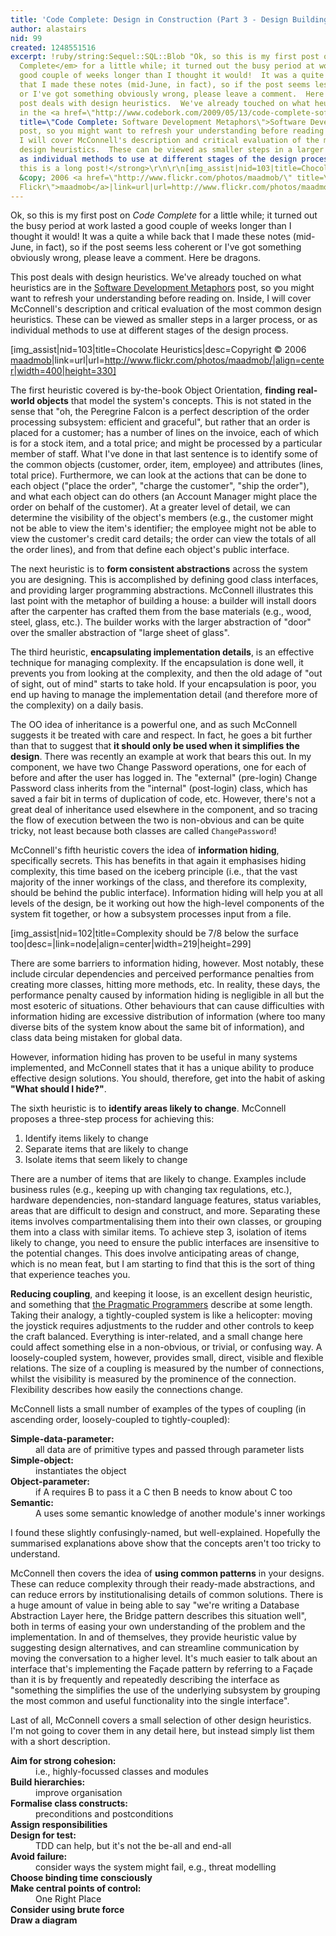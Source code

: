 ```yaml
---
title: 'Code Complete: Design in Construction (Part 3 - Design Building Blocks: Heuristics)'
author: alastairs
nid: 99
created: 1248551516
excerpt: !ruby/string:Sequel::SQL::Blob "Ok, so this is my first post on <em>Code
  Complete</em> for a little while; it turned out the busy period at work lasted a
  good couple of weeks longer than I thought it would!  It was a quite a while back
  that I made these notes (mid-June, in fact), so if the post seems less coherent
  or I've got something obviously wrong, please leave a comment.  Here be dragons.\r\n\r\nThis
  post deals with design heuristics.  We've already touched on what heuristics are
  in the <a href=\"http://www.codebork.com/2009/05/13/code-complete-software-development-metaphors.html\"
  title=\"Code Complete: Software Development Metaphors\">Software Development Metaphors</a>
  post, so you might want to refresh your understanding before reading on.  Inside,
  I will cover McConnell's description and critical evaluation of the most common
  design heuristics.  These can be viewed as smaller steps in a larger process, or
  as individual methods to use at different stages of the design process.\r\n\r\n<strong>Note:
  this is a long post!</strong>\r\n\r\n[img_assist|nid=103|title=Chocolate Heuristics|desc=Copyright
  &copy; 2006 <a href=\"http://www.flickr.com/photos/maadmob/\" title=\"maadmob on
  Flickr\">maadmob</a>|link=url|url=http://www.flickr.com/photos/maadmob/|align=center|width=400|height=330]\r\n"
---
```


Ok, so this is my first post on <em>Code Complete</em> for a little while; it turned out the busy period at work lasted a good couple of weeks longer than I thought it would!  It was a quite a while back that I made these notes (mid-June, in fact), so if the post seems less coherent or I've got something obviously wrong, please leave a comment.  Here be dragons.

This post deals with design heuristics.  We've already touched on what heuristics are in the <a href="http://www.codebork.com/2009/05/13/code-complete-software-development-metaphors.html" title="Code Complete: Software Development Metaphors">Software Development Metaphors</a> post, so you might want to refresh your understanding before reading on.  Inside, I will cover McConnell's description and critical evaluation of the most common design heuristics.  These can be viewed as smaller steps in a larger process, or as individual methods to use at different stages of the design process.

[img_assist|nid=103|title=Chocolate Heuristics|desc=Copyright &copy; 2006 <a href="http://www.flickr.com/photos/maadmob/" title="maadmob on Flickr">maadmob</a>|link=url|url=http://www.flickr.com/photos/maadmob/|align=center|width=400|height=330]

The first heuristic covered is by-the-book Object Orientation, <strong>finding real-world objects</strong> that model the system's concepts.  This is not stated in the sense that "oh, the Peregrine Falcon is a perfect description of the order processing subsystem: efficient and graceful", but rather that an order is placed for a customer; has a number of lines on the invoice, each of which is for a stock item, and a total price; and might be processed by a particular member of staff.  What I've done in that last sentence is to identify some of the common objects (customer, order, item, employee) and attributes (lines, total price).  Furthermore, we can look at the actions that can be done to each object ("place the order", "charge the customer", "ship the order"), and what each object can do others (an Account Manager might place the order on behalf of the customer).  At a greater level of detail, we can determine the visibility of the object's members (e.g., the customer might not be able to view the item's identifier; the employee might not be able to view the customer's credit card details; the order can view the totals of all the order lines), and from that define each object's public interface. 

The next heuristic is to <strong>form consistent abstractions</strong> across the system you are designing.  This is accomplished by defining good class interfaces, and providing larger programming abstractions.  McConnell illustrates this last point with the metaphor of building a house: a builder will install doors after the carpenter has crafted them from the base materials (e.g., wood, steel, glass, etc.).  The builder works with the larger abstraction of "door" over the smaller abstraction of "large sheet of glass".  

The third heuristic, <strong>encapsulating implementation details</strong>, is an effective technique for managing complexity.  If the encapsulation is done well, it prevents you from looking at the complexity, and then the old adage of "out of sight, out of mind" starts to take hold.  If your encapsulation is poor, you end up having to manage the implementation detail (and therefore more of the complexity) on a daily basis.  

The OO idea of inheritance is a powerful one, and as such McConnell suggests it be treated with care and respect.  In fact, he goes a bit further than that to suggest that <strong>it should only be used when it simplifies the design</strong>.  There was recently an example at work that bears this out.  In my component, we have two Change Password operations, one for each of before and after the user has logged in.  The "external" (pre-login) Change Password class inherits from the "internal" (post-login) class, which has saved a fair bit in terms of duplication of code, etc.  However, there's not a great deal of inheritance used elsewhere in the component, and so tracing the flow of execution between the two is non-obvious and can be quite tricky, not least because both classes are called <code language="java">ChangePassword</code>!

McConnell's fifth heuristic covers the idea of <strong>information hiding</strong>, specifically secrets.  This has benefits in that again it emphasises hiding complexity, this time based on the iceberg principle (i.e., that the vast majority of the inner workings of the class, and therefore its complexity, should be behind the public interface).  Information hiding will help you at all levels of the design, be it working out how the high-level components of the system fit together, or how a subsystem processes input from a file.  

[img_assist|nid=102|title=Complexity should be 7/8 below the surface too|desc=|link=node|align=center|width=219|height=299]

There are some barriers to information hiding, however.  Most notably, these include circular dependencies and perceived performance penalties from creating more classes, hitting more methods, etc.  In reality, these days, the performance penalty caused by information hiding is negligible in all but the most esoteric of situations.  Other behaviours that can cause difficulties with information hiding are excessive distribution of information (where too many diverse bits of the system know about the same bit of information), and class data being mistaken for global data.  

However, information hiding has proven to be useful in many systems implemented, and McConnell states that it has a unique ability to produce effective design solutions.  You should, therefore, get into the habit of asking <strong>"What should I hide?"</strong>.

The sixth heuristic is to <strong>identify areas likely to change</strong>.  McConnell proposes a three-step process for achieving this:
<ol>
  <li>Identify items likely to change</li>
  <li>Separate items that are likely to change</li>
  <li>Isolate items that seem likely to change</li>
</ol>

There are a number of items that are likely to change.  Examples include business rules (e.g., keeping up with changing tax regulations, etc.), hardware dependencies, non-standard language features, status variables, areas that are difficult to design and construct, and more.  Separating these items involves compartmentalising them into their own classes, or grouping them into a class with similar items.  To achieve step 3, isolation of items likely to change, you need to ensure the public interfaces are insensitive to the potential changes.  This does involve anticipating areas of change, which is no mean feat, but I am starting to find that this is the sort of thing that experience teaches you.

<strong>Reducing coupling</strong>, and keeping it loose, is an excellent design heuristic, and something that <a href="http://www.pragprog.com/" title="The Pragmatic Bookshelf">the Pragmatic Programmers</a> describe at some length.  Taking their analogy, a tightly-coupled system is like a helicopter: moving the joystick requires adjustments to the rudder and other controls to keep the craft balanced.  Everything is inter-related, and a small change here could affect something else in a non-obvious, or trivial, or confusing way.  A loosely-coupled system, however, provides small, direct, visible and flexible relations.  The size of a coupling is measured by the number of connections, whilst the visibility is measured by the prominence of the connection.  Flexibility describes how easily the connections change.  

McConnell lists a small number of examples of the types of coupling (in ascending order, loosely-coupled to tightly-coupled):
<dl>
  <dt><strong>Simple-data-parameter:</strong></dt> <dd>all data are of primitive 
types and passed through parameter lists</dd>
  <dt><strong>Simple-object:</strong></dt> <dd>instantiates the object</dd>
  <dt><strong>Object-parameter:</strong></dt> <dd>if A requires B to pass it a C then B needs to know about C too</dd>
  <dt><strong>Semantic:</strong></dt> <dd>A uses some semantic knowledge of another module's inner workings</dd>
</dl>

I found these slightly confusingly-named, but well-explained.  Hopefully the summarised explanations above show that the concepts aren't too tricky to understand.  

McConnell then covers the idea of <strong>using common patterns</strong> in your designs.  These can reduce complexity through their ready-made abstractions, and can reduce errors by institutionalising details of common solutions.  There is a huge amount of value in being able to say "we're writing a Database Abstraction Layer here, the Bridge pattern describes this situation well", both in terms of easing your own understanding of the problem and the implementation.  In and of themselves, they provide heuristic value by suggesting design alternatives, and can streamline communication by moving the conversation to a higher level.  It's much easier to talk about an interface that's implementing the Fa&ccedil;ade pattern by referring to a Fa&ccedil;ade than it is by frequently and repeatedly describing the interface as "something the simplifies the use of the underlying subsystem by grouping the most common and useful functionality into the single interface".  

Last of all, McConnell covers a small selection of other design heuristics.  I'm not going to cover them in any detail here, but instead simply list them with a short description.  

<dl>
  <dt><strong>Aim for strong cohesion:</strong></dt> <dd>i.e., highly-focussed classes and modules</dd>
  <dt><strong>Build hierarchies:</strong></dt> <dd>improve organisation</dd>
  <dt><strong>Formalise class constructs:</strong></dt> <dd>preconditions and postconditions</dd>
  <dt><strong>Assign responsibilities</strong></dt>
  <dt><strong>Design for test:</strong></dt> <dd>TDD can help, but it's not the be-all and end-all</dd>
  <dt><strong>Avoid failure:</strong></dt> <dd>consider ways the system might fail, e.g., threat modelling</dd>
  <dt><strong>Choose binding time consciously</strong></dt>
  <dt><strong>Make central points of control:</strong></dt> <dd>One Right Place</dd>
  <dt><strong>Consider using brute force</strong></dt>
  <dt><strong>Draw a diagram</strong></dt>
</dl>
